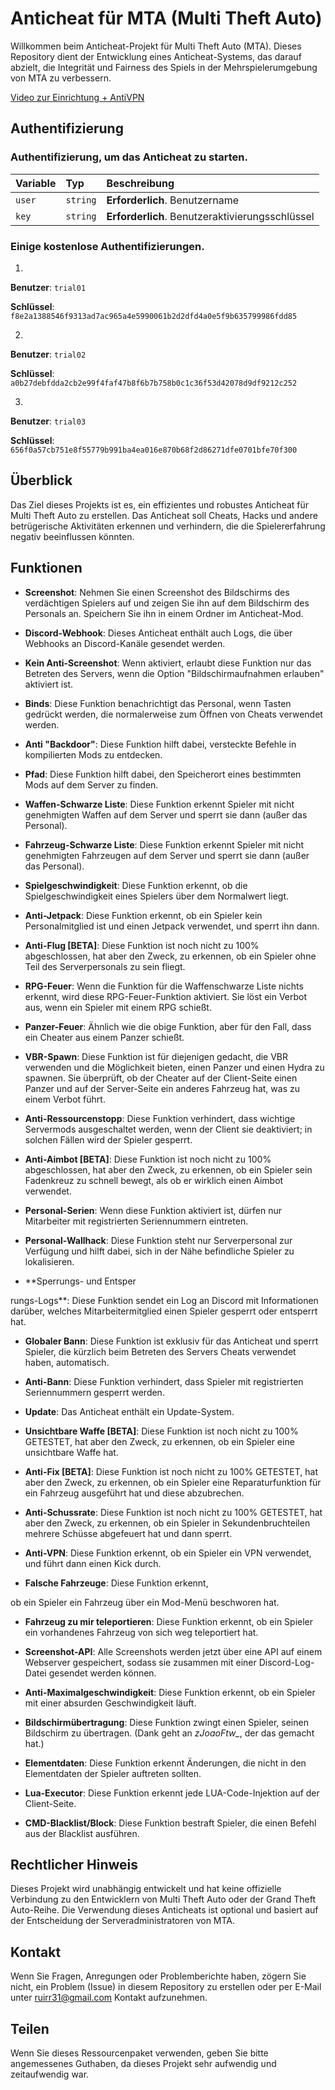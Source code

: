 # **Anticheat für MTA (Multi Theft Auto)**

Willkommen beim Anticheat-Projekt für Multi Theft Auto (MTA). Dieses Repository dient der Entwicklung eines Anticheat-Systems, das darauf abzielt, die Integrität und Fairness des Spiels in der Mehrspielerumgebung von MTA zu verbessern.

[Video zur Einrichtung + AntiVPN](https://youtu.be/XuNNihYl7KE)

## Authentifizierung

### Authentifizierung, um das Anticheat zu starten.

| Variable | Typ      | Beschreibung                           |
| :------- | :------- | :------------------------------------ |
| `user`   | `string` | **Erforderlich**. Benutzername        |
| `key`    | `string` | **Erforderlich**. Benutzeraktivierungsschlüssel |

### Einige kostenlose Authentifizierungen.

1.
**Benutzer**: `trial01`

**Schlüssel**: `f8e2a1388546f9313ad7ac965a4e5990061b2d2dfd4a0e5f9b635799986fdd85`

2.
**Benutzer**: `trial02`

**Schlüssel**: `a0b27debfdda2cb2e99f4faf47b8f6b7b758b0c1c36f53d42078d9df9212c252`

3.
**Benutzer**: `trial03`

**Schlüssel**: `656f0a57cb751e8f55779b991ba4ea016e870b68f2d86271dfe0701bfe70f300`

## Überblick

Das Ziel dieses Projekts ist es, ein effizientes und robustes Anticheat für Multi Theft Auto zu erstellen. Das Anticheat soll Cheats, Hacks und andere betrügerische Aktivitäten erkennen und verhindern, die die Spielererfahrung negativ beeinflussen könnten.

## Funktionen

- **Screenshot**: Nehmen Sie einen Screenshot des Bildschirms des verdächtigen Spielers auf und zeigen Sie ihn auf dem Bildschirm des Personals an. Speichern Sie ihn in einem Ordner im Anticheat-Mod.

- **Discord-Webhook**: Dieses Anticheat enthält auch Logs, die über Webhooks an Discord-Kanäle gesendet werden.

- **Kein Anti-Screenshot**: Wenn aktiviert, erlaubt diese Funktion nur das Betreten des Servers, wenn die Option "Bildschirmaufnahmen erlauben" aktiviert ist.

- **Binds**: Diese Funktion benachrichtigt das Personal, wenn Tasten gedrückt werden, die normalerweise zum Öffnen von Cheats verwendet werden.

- **Anti "Backdoor"**: Diese Funktion hilft dabei, versteckte Befehle in kompilierten Mods zu entdecken.

- **Pfad**: Diese Funktion hilft dabei, den Speicherort eines bestimmten Mods auf dem Server zu finden.

- **Waffen-Schwarze Liste**: Diese Funktion erkennt Spieler mit nicht genehmigten Waffen auf dem Server und sperrt sie dann (außer das Personal).

- **Fahrzeug-Schwarze Liste**: Diese Funktion erkennt Spieler mit nicht genehmigten Fahrzeugen auf dem Server und sperrt sie dann (außer das Personal).

- **Spielgeschwindigkeit**: Diese Funktion erkennt, ob die Spielgeschwindigkeit eines Spielers über dem Normalwert liegt.

- **Anti-Jetpack**: Diese Funktion erkennt, ob ein Spieler kein Personalmitglied ist und einen Jetpack verwendet, und sperrt ihn dann.

- **Anti-Flug [BETA]**: Diese Funktion ist noch nicht zu 100% abgeschlossen, hat aber den Zweck, zu erkennen, ob ein Spieler ohne Teil des Serverpersonals zu sein fliegt.

- **RPG-Feuer**: Wenn die Funktion für die Waffenschwarze Liste nichts erkennt, wird diese RPG-Feuer-Funktion aktiviert. Sie löst ein Verbot aus, wenn ein Spieler mit einem RPG schießt.

- **Panzer-Feuer**: Ähnlich wie die obige Funktion, aber für den Fall, dass ein Cheater aus einem Panzer schießt.

- **VBR-Spawn**: Diese Funktion ist für diejenigen gedacht, die VBR verwenden und die Möglichkeit bieten, einen Panzer und einen Hydra zu spawnen. Sie überprüft, ob der Cheater auf der Client-Seite einen Panzer und auf der Server-Seite ein anderes Fahrzeug hat, was zu einem Verbot führt.

- **Anti-Ressourcenstopp**: Diese Funktion verhindert, dass wichtige Servermods ausgeschaltet werden, wenn der Client sie deaktiviert; in solchen Fällen wird der Spieler gesperrt.

- **Anti-Aimbot [BETA]**: Diese Funktion ist noch nicht zu 100% abgeschlossen, hat aber den Zweck, zu erkennen, ob ein Spieler sein Fadenkreuz zu schnell bewegt, als ob er wirklich einen Aimbot verwendet.

- **Personal-Serien**: Wenn diese Funktion aktiviert ist, dürfen nur Mitarbeiter mit registrierten Seriennummern eintreten.

- **Personal-Wallhack**: Diese Funktion steht nur Serverpersonal zur Verfügung und hilft dabei, sich in der Nähe befindliche Spieler zu lokalisieren.

- **Sperrungs- und Entsper

rungs-Logs**: Diese Funktion sendet ein Log an Discord mit Informationen darüber, welches Mitarbeitermitglied einen Spieler gesperrt oder entsperrt hat.

- **Globaler Bann**: Diese Funktion ist exklusiv für das Anticheat und sperrt Spieler, die kürzlich beim Betreten des Servers Cheats verwendet haben, automatisch.

- **Anti-Bann**: Diese Funktion verhindert, dass Spieler mit registrierten Seriennummern gesperrt werden.

- **Update**: Das Anticheat enthält ein Update-System.

- **Unsichtbare Waffe [BETA]**: Diese Funktion ist noch nicht zu 100% GETESTET, hat aber den Zweck, zu erkennen, ob ein Spieler eine unsichtbare Waffe hat.

- **Anti-Fix [BETA]**: Diese Funktion ist noch nicht zu 100% GETESTET, hat aber den Zweck, zu erkennen, ob ein Spieler eine Reparaturfunktion für ein Fahrzeug ausgeführt hat und diese abzubrechen.

- **Anti-Schussrate**: Diese Funktion ist noch nicht zu 100% GETESTET, hat aber den Zweck, zu erkennen, ob ein Spieler in Sekundenbruchteilen mehrere Schüsse abgefeuert hat und dann sperrt.

- **Anti-VPN**: Diese Funktion erkennt, ob ein Spieler ein VPN verwendet, und führt dann einen Kick durch.

- **Falsche Fahrzeuge**: Diese Funktion erkennt,

 ob ein Spieler ein Fahrzeug über ein Mod-Menü beschworen hat.

- **Fahrzeug zu mir teleportieren**: Diese Funktion erkennt, ob ein Spieler ein vorhandenes Fahrzeug von sich weg teleportiert hat.

- **Screenshot-API**: Alle Screenshots werden jetzt über eine API auf einem Webserver gespeichert, sodass sie zusammen mit einer Discord-Log-Datei gesendet werden können.

- **Anti-Maximalgeschwindigkeit**: Diese Funktion erkennt, ob ein Spieler mit einer absurden Geschwindigkeit läuft.

- **Bildschirmübertragung**: Diese Funktion zwingt einen Spieler, seinen Bildschirm zu übertragen. (Dank geht an *zJoaoFtw_*, der das gemacht hat.)

- **Elementdaten**: Diese Funktion erkennt Änderungen, die nicht in den Elementdaten der Spieler auftreten sollten.

- **Lua-Executor**: Diese Funktion erkennt jede LUA-Code-Injektion auf der Client-Seite.

- **CMD-Blacklist/Block**: Diese Funktion bestraft Spieler, die einen Befehl aus der Blacklist ausführen.

## Rechtlicher Hinweis

Dieses Projekt wird unabhängig entwickelt und hat keine offizielle Verbindung zu den Entwicklern von Multi Theft Auto oder der Grand Theft Auto-Reihe. Die Verwendung dieses Anticheats ist optional und basiert auf der Entscheidung der Serveradministratoren von MTA.

## Kontakt

Wenn Sie Fragen, Anregungen oder Problemberichte haben, zögern Sie nicht, ein Problem (Issue) in diesem Repository zu erstellen oder per E-Mail unter [ruirr31@gmail.com](mailto:ruirr31@gmail.com) Kontakt aufzunehmen.

## Teilen

Wenn Sie dieses Ressourcenpaket verwenden, geben Sie bitte angemessenes Guthaben, da dieses Projekt sehr aufwendig und zeitaufwendig war.